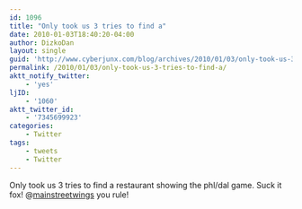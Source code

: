 ```yaml
---
id: 1096
title: "Only took us 3 tries to find a"
date: 2010-01-03T18:40:20-04:00
author: DizkoDan
layout: single
guid: 'http://www.cyberjunx.com/blog/archives/2010/01/03/only-took-us-3-tries-to-find-a/'
permalink: /2010/01/03/only-took-us-3-tries-to-find-a/
aktt_notify_twitter:
    - 'yes'
ljID:
    - '1060'
aktt_twitter_id:
    - '7345699923'
categories:
    - Twitter
tags:
    - tweets
    - Twitter
---
```


Only took us 3 tries to find a restaurant showing the phl/dal game. Suck it fox! @[mainstreetwings](http://twitter.com/mainstreetwings) you rule!